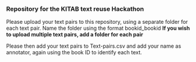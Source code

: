 ### Repository for the KITAB text reuse Hackathon

Please upload your text pairs to this repository, using a separate folder for each text pair. Name the folder using the format bookid_bookid **If you wish to upload multiple text pairs, add a folder for each pair**

Please then add your text pairs to Text-pairs.csv and add your name as annotator, again using the book ID to identify each text.